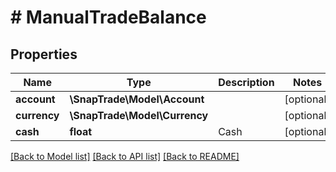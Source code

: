 # # ManualTradeBalance

## Properties

Name | Type | Description | Notes
------------ | ------------- | ------------- | -------------
**account** | **\SnapTrade\Model\Account** |  | [optional]
**currency** | **\SnapTrade\Model\Currency** |  | [optional]
**cash** | **float** | Cash | [optional]

[[Back to Model list]](../../README.md#models) [[Back to API list]](../../README.md#endpoints) [[Back to README]](../../README.md)
